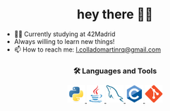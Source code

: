 <h1 align="center">hey there 👋🏼</h1>

- 👩‍💻 Currently studying at 42Madrid
- Always willing to learn new things!
- 📫 How to reach me: l.colladomartinrq@gmail.com


<h3 align="center"> 🛠 Languages and Tools</h3>
<p align="center">
  <a href="https://www.python.org" target="_blank"> <img src="https://github.com/devicons/devicon/blob/master/icons/python/python-original.svg" alt="python" width="40" height="40"/> </a>
  <a href="https://www.java.com" target="_blank"><img src="https://github.com/devicons/devicon/blob/master/icons/java/java-original.svg" alt="java" width="40" height="40" /> </a>
  <a href="https://www.mysql.com" target="_blank"><img src="https://github.com/devicons/devicon/blob/master/icons/mysql/mysql-original.svg" alt="mysql" width="40" height="40" /> </a>
  <a href="https://www.cprogramming.com" target="_blank"><img src="https://github.com/devicons/devicon/blob/master/icons/c/c-original.svg" alt="c" width="40" height="40" /> </a>
  <a href="https://git-scm.com" target="_blank"><img src="https://github.com/devicons/devicon/blob/master/icons/git/git-original.svg" alt="git" width="40" height="40" /> </a>
</p>
